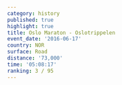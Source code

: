 ```yaml
---
category: history
published: true
highlight: true
title: Oslo Maraton - Oslotrippelen
event_date: '2016-06-17'
country: NOR
surface: Road
distance: '73,000'
time: '05:08:17'
ranking: 3 / 95
---
```

